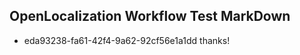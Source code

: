 ## OpenLocalization Workflow Test MarkDown
* eda93238-fa61-42f4-9a62-92cf56e1a1dd thanks!

<!--HONumber=Jul16_HO3-->


